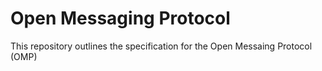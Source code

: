# Open Messaging Protocol

This repository outlines the specification for the Open Messaing Protocol (OMP)
